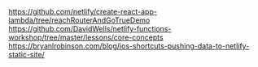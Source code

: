 https://github.com/netlify/create-react-app-lambda/tree/reachRouterAndGoTrueDemo
https://github.com/DavidWells/netlify-functions-workshop/tree/master/lessons/core-concepts
https://bryanlrobinson.com/blog/ios-shortcuts-pushing-data-to-netlify-static-site/
